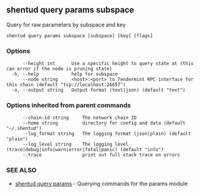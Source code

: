 ## shentud query params subspace

Query for raw parameters by subspace and key

```
shentud query params subspace [subspace] [key] [flags]
```

### Options

```
      --height int      Use a specific height to query state at (this can error if the node is pruning state)
  -h, --help            help for subspace
      --node string     <host>:<port> to Tendermint RPC interface for this chain (default "tcp://localhost:26657")
  -o, --output string   Output format (text|json) (default "text")
```

### Options inherited from parent commands

```
      --chain-id string     The network chain ID
      --home string         directory for config and data (default "~/.shentud")
      --log_format string   The logging format (json|plain) (default "plain")
      --log_level string    The logging level (trace|debug|info|warn|error|fatal|panic) (default "info")
      --trace               print out full stack trace on errors
```

### SEE ALSO

* [shentud query params](shentud_query_params.md)	 - Querying commands for the params module


